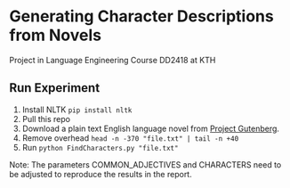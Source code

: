# Generating Character Descriptions from Novels
Project in Language Engineering Course DD2418 at KTH

## Run Experiment
1. Install NLTK `pip install nltk`
1. Pull this repo
2. Download a plain text English language novel from [Project Gutenberg](https://www.gutenberg.org/).
3. Remove overhead `head -n -370 "file.txt" | tail -n +40`
4. Run `python FindCharacters.py "file.txt"`

Note: The parameters COMMON_ADJECTIVES and CHARACTERS need to be adjusted to reproduce the results in the report.
